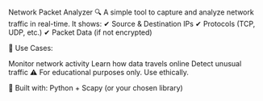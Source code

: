 Network Packet Analyzer 🔍
A simple tool to capture and analyze network traffic in real-time. It shows:
✔ Source & Destination IPs
✔ Protocols (TCP, UDP, etc.)
✔ Packet Data (if not encrypted)

🔹 Use Cases:

Monitor network activity
Learn how data travels online
Detect unusual traffic
⚠ For educational purposes only. Use ethically.

📌 Built with: Python + Scapy (or your chosen library)
